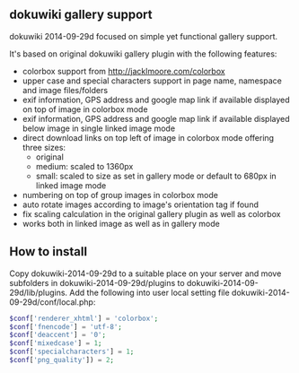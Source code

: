 ## dokuwiki gallery support
dokuwiki 2014-09-29d focused on simple yet functional gallery support.

It's based on original dokuwiki gallery plugin with the following features:

* colorbox support from http://jacklmoore.com/colorbox
* upper case and special characters support in page name, namespace and image files/folders
* exif information, GPS address and google map link if available displayed on top of image in colorbox mode
* exif information, GPS address and google map link if available displayed below image in single linked image mode
* direct download links on top left of image in colorbox mode offering three sizes:
  * original
  * medium: scaled to 1360px
  * small: scaled to size as set in gallery mode or default to 680px in linked image mode
* numbering on top of group images in colorbox mode
* auto rotate images according to image's orientation tag if found
* fix scaling calculation in the original gallery plugin as well as colorbox
* works both in linked image as well as in gallery mode



## How to install

Copy dokuwiki-2014-09-29d to a suitable place on your server and move subfolders in dokuwiki-2014-09-29d/plugins to dokuwiki-2014-09-29d/lib/plugins. Add the following into user local setting file dokuwiki-2014-09-29d/conf/local.php:
```php
$conf['renderer_xhtml'] = 'colorbox';
$conf['fnencode'] = 'utf-8';
$conf['deaccent'] = '0';
$conf['mixedcase'] = 1;
$conf['specialcharacters'] = 1;
$conf['png_quality']) = 2;
```
